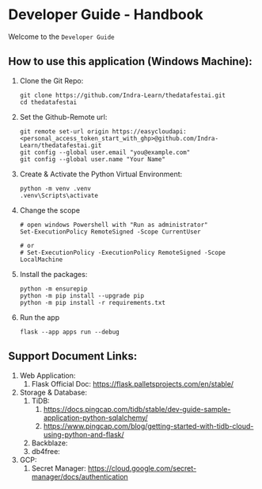 # Developer Guide - Handbook

Welcome to the `Developer Guide`

## How to use this application (Windows Machine):

1. Clone the Git Repo:
    ```shell
    git clone https://github.com/Indra-Learn/thedatafestai.git
    cd thedatafestai
    ```
2. Set the Github-Remote url:
    ```shell
    git remote set-url origin https://easycloudapi:<personal_access_token_start_with_ghp>@github.com/Indra-Learn/thedatafestai.git
    git config --global user.email "you@example.com"
    git config --global user.name "Your Name"
    ```
2. Create & Activate the Python Virtual Environment:
    ```shell
    python -m venv .venv
    .venv\Scripts\activate
    ```
3. Change the scope
    ```shell
    # open windows Powershell with "Run as administrator"
    Set-ExecutionPolicy RemoteSigned -Scope CurrentUser

    # or
    # Set-ExecutionPolicy -ExecutionPolicy RemoteSigned -Scope LocalMachine
    ```
3. Install the packages:
    ```shell
    python -m ensurepip
    python -m pip install --upgrade pip
    python -m pip install -r requirements.txt
    ```
4. Run the app
    ```shell
    flask --app apps run --debug
    ```


## Support Document Links:

1. Web Application:
    1. Flask Official Doc: https://flask.palletsprojects.com/en/stable/
2. Storage & Database:
    1. TiDB:
        1. https://docs.pingcap.com/tidb/stable/dev-guide-sample-application-python-sqlalchemy/
        2. https://www.pingcap.com/blog/getting-started-with-tidb-cloud-using-python-and-flask/
    2. Backblaze:
    3. db4free:
3. GCP:
    1. Secret Manager: https://cloud.google.com/secret-manager/docs/authentication